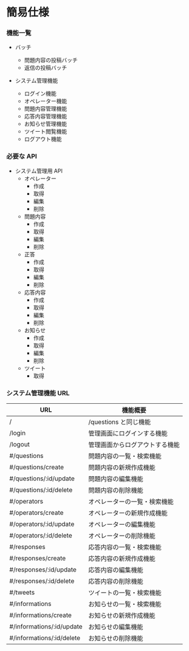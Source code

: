 簡易仕様
========


### 機能一覧

- バッチ
    - 問題内容の投稿バッチ
    - 返信の投稿バッチ

- システム管理機能
    - ログイン機能
    - オペレーター機能
    - 問題内容管理機能
    - 応答内容管理機能
    - お知らせ管理機能
    - ツイート閲覧機能
    - ログアウト機能


### 必要な API

- システム管理用 API
    - オペレーター
        - 作成
        - 取得
        - 編集
        - 削除
    - 問題内容
        - 作成
        - 取得
        - 編集
        - 削除
    - 正答
        - 作成
        - 取得
        - 編集
        - 削除
    - 応答内容
        - 作成
        - 取得
        - 編集
        - 削除
    - お知らせ
        - 作成
        - 取得
        - 編集
        - 削除
    - ツイート
        - 取得


### システム管理機能 URL

| URL                        | 機能概要                            |
|----------------------------|-------------------------------------|
| /                          | /questions と同じ機能               |
| /login                     | 管理画面にログインする機能          |
| /logout                    | 管理画面からログアウトする機能      |
| #/questions                | 問題内容の一覧・検索機能            |
| #/questions/create         | 問題内容の新規作成機能              |
| #/questions/:id/update     | 問題内容の編集機能                  |
| #/questions/:id/delete     | 問題内容の削除機能                  |
| #/operators                | オペレーターの一覧・検索機能        |
| #/operators/create         | オペレーターの新規作成機能          |
| #/operators/:id/update     | オペレーターの編集機能              |
| #/operators/:id/delete     | オペレーターの削除機能              |
| #/responses                | 応答内容の一覧・検索機能            |
| #/responses/create         | 応答内容の新規作成機能              |
| #/responses/:id/update     | 応答内容の編集機能                  |
| #/responses/:id/delete     | 応答内容の削除機能                  |
| #/tweets                   | ツイートの一覧・検索機能            |
| #/informations             | お知らせの一覧・検索機能            |
| #/informations/create      | お知らせの新規作成機能              |
| #/informations/:id/update  | お知らせの編集機能                  |
| #/informations/:id/delete  | お知らせの削除機能                  |


